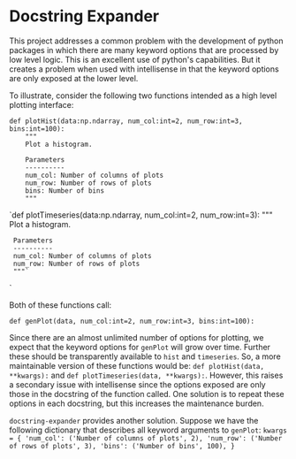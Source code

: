 # Docstring Expander

This project addresses a common problem with the development of python packages in which there are many keyword options that are processed by low level logic. This is an excellent use of python's capabilities.
But it creates a problem when used with intellisense in that the keyword options are only exposed at the lower level.

To illustrate, consider the following two functions intended as a high level plotting interface:

    def plotHist(data:np.ndarray, num_col:int=2, num_row:int=3, bins:int=100): 
        """
        Plot a histogram.
     
        Parameters
        ----------
        num_col: Number of columns of plots
        num_row: Number of rows of plots
        bins: Number of bins
        """
     
`def plotTimeseries(data:np.ndarray, num_col:int=2, num_row:int=3):
     """
     Plot a histogram.
     
     Parameters
     ----------
     num_col: Number of columns of plots
     num_row: Number of rows of plots
     """`
`

Both of these functions call:

``def genPlot(data, num_col:int=2, num_row:int=3, bins:int=100):``

Since there are an almost unlimited number of options for plotting, we expect that the keyword options for ``genPlot`` will grow over time. Further these should be transparently available to ``hist`` and ``timeseries``. So, a more maintainable version of these functions would be:
``def plotHist(data, **kwargs):`` and ``def plotTimeseries(data, **kwargs):``.
However, this raises a secondary issue with intellisense since the options exposed are only those in the docstring of the function called. One solution is to repeat these options in each docstring, but this increases the maintenance burden.

`docstring-expander` provides another solution. Suppose we have the following dictionary that describes all keyword arguments to `genPlot`:
`kwargs = {
    'num_col': ('Number of columns of plots', 2),
    'num_row': ('Number of rows of plots', 3),
    'bins': ('Number of bins', 100),
    }`
    
  

